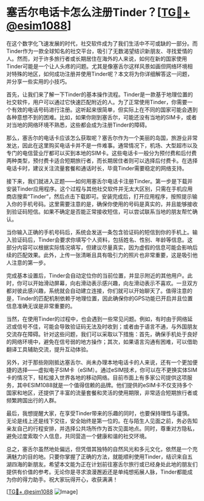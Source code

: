 # 塞舌尔电话卡怎么注册Tinder？[[TG💪+ @esim1088](https://t.me/s/esim1088)]

在这个数字化飞速发展的时代，社交软件成为了我们生活中不可或缺的一部分。而Tinder作为一款全球知名的社交平台，吸引了无数渴望结识新朋友、寻找爱情的人。然而，对于许多旅行者或长期居住在海外的人来说，如何在新的国家使用Tinder可能是一个让人头疼的问题。尤其是像塞舌尔这样风景如画但网络环境相对特殊的地区，如何成功注册并使用Tinder呢？本文将为你详细解答这一问题，并分享一些实用的小技巧。

首先，让我们来了解一下Tinder的基本操作流程。Tinder是一款基于地理位置的社交软件，用户可以通过它快速匹配附近的人。为了正常使用Tinder，你需要一个有效的电话号码进行注册。这听起来很简单，但实际上在不同的国家可能会遇到各种意想不到的困难。比如，如果你刚到塞舌尔，可能还没有当地的SIM卡，或者对当地的网络环境不熟悉，这些都会成为注册Tinder的障碍。

那么，塞舌尔的电话卡应该怎么获取呢？塞舌尔作为一个美丽的岛国，旅游业非常发达，因此在这里购买电话卡并不是一件难事。通常情况下，机场、大型超市以及专门的电信营业厅都可以买到本地的SIM卡。这些电话卡一般分为预付费和后付费两种类型，预付费卡适合短期旅行者，而长期居住者则可以选择后付费卡。在选择电话卡时，建议关注流量套餐和通话时长，毕竟Tinder需要稳定的网络支持。

接下来，我们就进入正题——如何用塞舌尔电话卡注册Tinder。第一步是下载并安装Tinder应用程序。这个过程与其他社交软件并无太大区别，只需在手机应用商店搜索“Tinder”，然后点击下载即可。安装完成后，打开应用程序，按照提示输入你的手机号码。这里需要注意的是，确保你使用的号码是真实的，并且能够接收到验证码短信。如果不确定是否能正常接收短信，可以尝试联系当地的朋友帮忙确认。

当你输入正确的手机号码后，系统会发送一条包含验证码的短信到你的手机上。输入验证码后，Tinder会要求你填写个人资料，包括姓名、性别、年龄等信息。这部分内容可以根据实际情况填写，但建议尽量真实，因为虚假的信息可能会影响后续的匹配效果。此外，上传一张清晰且具有吸引力的照片也非常重要，这是吸引他人注意的第一步。

完成基本设置后，Tinder会自动定位你的当前位置，并显示附近的其他用户。此时，你可以开始滑动屏幕，向右滑动表示感兴趣，向左滑动表示不喜欢。一旦双方都对彼此感兴趣，系统就会自动建立连接，你们就可以开始聊天了。值得注意的是，Tinder的匹配机制依赖于地理位置，因此确保你的GPS功能已开启并且位置信息准确无误是非常重要的。

当然，在使用Tinder的过程中，也会遇到一些常见问题。例如，有时由于网络延迟或信号不佳，可能会导致验证码无法及时收到；或者由于语言不通，与外国朋友交流存在障碍。针对这些问题，我们可以采取以下措施：首先，确保手机处于良好的网络环境中，避免在信号弱的地方操作；其次，如果语言沟通有困难，可以借助翻译工具辅助交流，提升互动体验。

另外，对于那些刚刚抵达塞舌尔、尚未办理本地电话卡的人来说，还有一个更加便捷的选择——虚拟电子SIM卡（eSIM）。通过eSIM技术，你可以在不更换实体SIM卡的情况下，轻松接入世界各地的移动网络。目前市面上有多家公司提供这项服务，其中ESIM1088就是一个值得信赖的品牌。他们提供的eSIM卡不仅支持多个国家和地区，还提供了丰富的流量套餐和灵活的使用期限，非常适合短期旅行者或频繁跨国出行的人群。

最后，我想提醒大家，在享受Tinder带来的乐趣的同时，也要保持理性与谨慎。无论是线上还是线下交往，安全始终是第一位的。在与陌生人见面之前，务必告知亲友自己的行程安排，并选择公共场所作为首次见面地点。同时，尊重对方隐私，避免过度索取个人信息，共同营造一个健康和谐的社交环境。

总之，塞舌尔虽然地处偏远，但凭借其独特的自然风光和多元文化，依然是一个充满魅力的目的地。只要你掌握了正确的方法，就能顺利使用Tinder，结识来自五湖四海的新朋友。希望本文能为正在计划前往塞舌尔旅行或已经身处此地的朋友们提供有价值的参考。无论你是寻求浪漫邂逅还是单纯想拓展人脉，Tinder都能成为你的得力助手。祝大家玩得开心，收获满满！

[[TG💪+ @esim1088](https://t.me/s/esim1088) ![Image](https://i.postimg.cc/4NQfJmqS/Snipaste-2025-05-13-00-14-12.png)]